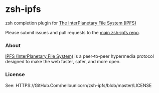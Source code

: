 # zsh-ipfs

zsh completion plugin for [The InterPlanetary File System (IPFS)][1]

Please submit issues and pull requests to the [main zsh-ipfs repo][2].

### About

[IPFS (InterPlanetary File System)][1] is a peer-to-peer hypermedia protocol
designed to make the web faster, safer, and more open.

### License

See: HTTPS://GitHub.Com/hellounicorn/zsh-ipfs/blob/master/LICENSE

[1]: http://ipfs.io/
[2]: HTTPS://GitHub.Com/hellounicorn/zsh-ipfs
